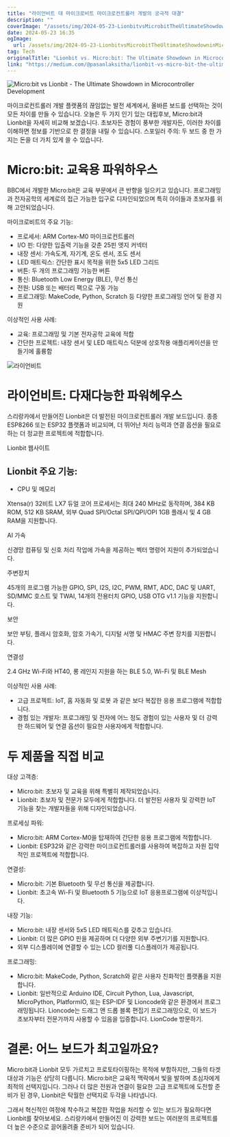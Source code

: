 ```yaml
---
title: "라이언비트 대 마이크로비트 마이크로컨트롤러 개발의 궁극적 대결"
description: ""
coverImage: "/assets/img/2024-05-23-LionbitvsMicrobitTheUltimateShowdowninMicrocontrollerDevelopment_0.png"
date: 2024-05-23 16:35
ogImage:
  url: /assets/img/2024-05-23-LionbitvsMicrobitTheUltimateShowdowninMicrocontrollerDevelopment_0.png
tag: Tech
originalTitle: "Lionbit vs. Micro:bit: The Ultimate Showdown in Microcontroller Development"
link: "https://medium.com/@pasanlaksitha/lionbit-vs-micro-bit-the-ultimate-showdown-in-microcontroller-development-8f5f43e580a7"
---
```


![Micro:bit vs Lionbit - The Ultimate Showdown in Microcontroller Development](/assets/img/2024-05-23-LionbitvsMicrobitTheUltimateShowdowninMicrocontrollerDevelopment_0.png)

마이크로컨트롤러 개발 플랫폼의 끊임없는 발전 세계에서, 올바른 보드를 선택하는 것이 모든 차이를 만들 수 있습니다. 오늘은 두 가지 인기 있는 대립후보, Micro:bit과 Lionbit을 자세히 비교해 보겠습니다. 초보자든 경험이 풍부한 개발자든, 이러한 차이를 이해하면 정보를 기반으로 한 결정을 내릴 수 있습니다. 스포일러 주의: 두 보드 중 한 가지는 돈을 더 가치 있게 쓸 수 있습니다.

# Micro:bit: 교육용 파워하우스

BBC에서 개발한 Micro:bit은 교육 부문에서 큰 반향을 일으키고 있습니다. 프로그래밍과 전자공학의 세계로의 접근 가능한 입구로 디자인되었으며 특히 아이들과 초보자를 위해 고안되었습니다.

<div class="content-ad"></div>

마이크로비트의 주요 기능:

- 프로세서: ARM Cortex-M0 마이크로컨트롤러
- I/O 핀: 다양한 입출력 기능을 갖춘 25핀 엣지 커넥터
- 내장 센서: 가속도계, 자기계, 온도 센서, 조도 센서
- LED 매트릭스: 간단한 표시 목적을 위한 5x5 LED 그리드
- 버튼: 두 개의 프로그래밍 가능한 버튼
- 통신: Bluetooth Low Energy (BLE), 무선 통신
- 전원: USB 또는 배터리 팩으로 구동 가능
- 프로그래밍: MakeCode, Python, Scratch 등 다양한 프로그래밍 언어 및 환경 지원

이상적인 사용 사례:

- 교육: 프로그래밍 및 기본 전자공학 교육에 적합
- 간단한 프로젝트: 내장 센서 및 LED 매트릭스 덕분에 상호작용 애플리케이션을 만들기에 훌륭함

![라이언비트](/assets/img/2024-05-23-LionbitvsMicrobitTheUltimateShowdowninMicrocontrollerDevelopment_1.png)

# 라이언비트: 다재다능한 파워헤우스

<div class="content-ad"></div>

스리랑카에서 만들어진 Lionbit은 더 발전된 마이크로컨트롤러 개발 보드입니다. 종종 ESP8266 또는 ESP32 플랫폼과 비교되며, 더 뛰어난 처리 능력과 연결 옵션을 필요로 하는 더 정교한 프로젝트에 적합합니다.

Lionbit 웹사이트

## Lionbit 주요 기능:

- CPU 및 메모리

<div class="content-ad"></div>

Xtensa(r) 32비트 LX7 듀얼 코어 프로세서는 최대 240 MHz로 동작하며, 384 KB ROM, 512 KB SRAM, 외부 Quad SPI/Octal SPI/QPI/OPI 1GB 플래시 및 4 GB RAM을 지원합니다.

AI 가속

신경망 컴퓨팅 및 신호 처리 작업에 가속을 제공하는 벡터 명령어 지원이 추가되었습니다.

주변장치

<div class="content-ad"></div>

45개의 프로그램 가능한 GPIO, SPI, I2S, I2C, PWM, RMT, ADC, DAC 및 UART, SD/MMC 호스트 및 TWAI, 14개의 전용터치 GPIO, USB OTG v1.1 기능을 지원합니다.

보안

보안 부팅, 플래시 암호화, 암호 가속기, 디지털 서명 및 HMAC 주변 장치를 지원합니다.

연결성

<div class="content-ad"></div>

2.4 GHz Wi-Fi와 HT40, 롱 레인지 지원을 하는 BLE 5.0, Wi-Fi 및 BLE Mesh

이상적인 사용 사례:

- 고급 프로젝트: IoT, 홈 자동화 및 로봇 과 같은 보다 복잡한 응용 프로그램에 적합합니다.
- 경험 있는 개발자: 프로그래밍 및 전자에 어느 정도 경험이 있는 사용자 및 더 강력한 하드웨어 및 연결 옵션이 필요한 사용자에게 적합합니다.

# 두 제품을 직접 비교

대상 고객층:

- Micro:bit: 초보자 및 교육을 위해 특별히 제작되었습니다.
- Lionbit: 초보자 및 전문가 모두에게 적합합니다. 더 발전된 사용자 및 강력한 IoT 기능을 찾는 개발자들을 위해 디자인되었습니다.

<div class="content-ad"></div>

프로세싱 파워:

- Micro:bit: ARM Cortex-M0을 탑재하여 간단한 응용 프로그램에 적합합니다.
- Lionbit: ESP32와 같은 강력한 마이크로컨트롤러를 사용하여 복잡하고 자원 집약적인 프로젝트에 적합합니다.

연결성:

- Micro:bit: 기본 Bluetooth 및 무선 통신을 제공합니다.
- Lionbit: 초고속 Wi-Fi 및 Bluetooth 5 기능으로 IoT 응용프로그램에 이상적입니다.

내장 기능:

- Micro:bit: 내장 센서와 5x5 LED 매트릭스를 갖추고 있습니다.
- Lionbit: 더 많은 GPIO 핀을 제공하며 더 다양한 외부 주변기기를 지원합니다.
- 외부 디스플레이에 연결할 수 있는 LCD 컬러풀 디스플레이가 제공됩니다.

프로그래밍:

- Micro:bit: MakeCode, Python, Scratch와 같은 사용자 친화적인 플랫폼을 지원합니다.
- Lionbit: 일반적으로 Arduino IDE, Circuit Python, Lua, Javascript, MicroPython, PlatformIO, 또는 ESP-IDF 및 Lioncode와 같은 환경에서 프로그래밍됩니다. Lioncode는 드래그 앤 드롭 블록 편집기 프로그래밍으로, 이 보드가 초보자부터 전문가까지 사용할 수 있음을 입증합니다. LionCode 방문하기.

<div class="content-ad"></div>

# 결론: 어느 보드가 최고일까요?

Micro:bit과 Lionbit 모두 가르치고 프로토타이핑하는 목적에 부합하지만, 그들의 타겟 대상과 기능은 상당히 다릅니다. Micro:bit은 교육적 맥락에서 빛을 발하며 초심자에게 최적의 선택지입니다. 그러나 더 많은 전원과 연결이 필요한 고급 프로젝트에 도전할 준비가 된 경우, Lionbit은 탁월한 선택지로 두각을 나타냅니다.

그래서 혁신적인 여정에 착수하고 복잡한 작업을 처리할 수 있는 보드가 필요하다면 Lionbit를 찾아보세요. 스리랑카에서 만들어진 이 강력한 보드는 여러분의 프로젝트를 더 높은 수준으로 끌어올려줄 준비가 되어 있습니다.
